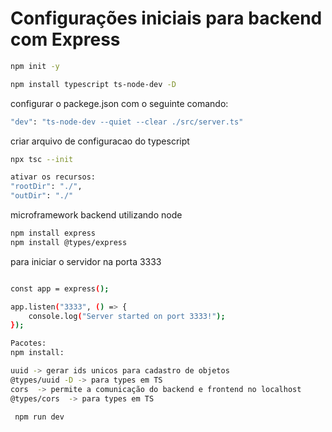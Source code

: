 # Configurações iniciais para backend com Express

```bash
npm init -y
```

```bash
npm install typescript ts-node-dev -D
```

configurar o packege.json com o seguinte comando:

```bash
"dev": "ts-node-dev --quiet --clear ./src/server.ts"
```

criar arquivo de configuracao do typescript

```bash
npx tsc --init

ativar os recursos:
"rootDir": "./",
"outDir": "./"
```

microframework backend utilizando node

```bash
npm install express
npm install @types/express
```

para iniciar o servidor na porta 3333

```bash

const app = express();

app.listen("3333", () => {
    console.log("Server started on port 3333!");
});

```

```bash
Pacotes:
npm install:

uuid -> gerar ids unicos para cadastro de objetos
@types/uuid -D -> para types em TS
cors  -> permite a comunicação do backend e frontend no localhost
@types/cors  -> para types em TS
```

```bash
 npm run dev
```

